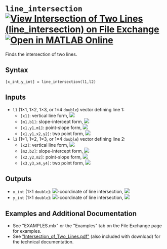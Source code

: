 # `line_intersection` [![View Intersection of Two Lines (line_intersection) on File Exchange](https://www.mathworks.com/matlabcentral/images/matlab-file-exchange.svg)](https://www.mathworks.com/matlabcentral/fileexchange/85428-intersection-of-two-lines-line_intersection) [![Open in MATLAB Online](https://www.mathworks.com/images/responsive/global/open-in-matlab-online.svg)](https://matlab.mathworks.com/open/github/v1?repo=tamaskis/line_intersection-MATLAB)

Finds the intersection of two lines.

## Syntax

`[x_int,y_int] = line_intersection(l1,l2)`

## Inputs

- `l1` (1×1, 1×2, 1×3, or 1×4 `double`) vector defining line 1:
   - `[x1]`: vertical line form, <img src="https://latex.codecogs.com/svg.latex?\inline&space;x=x_{1}"/>
   - `[m1,b1]`: slope-intercept form, <img src="https://latex.codecogs.com/svg.latex?\inline&space;y=m_{1}x+b_{1}"/>
   - `[x1,y1,m1]`: point-slope form, <img src="https://latex.codecogs.com/svg.latex?\inline&space;y-y_{1}=m_{1}(x-x_{1})"/>
   - `[x1,y1,x2,y2]`: two point form, <img src="https://latex.codecogs.com/svg.latex?\inline&space;\left\{(x_{1},y_{1}),(x_{2},y_{2})\right\}"/>
- `l2` (1×1, 1×2, 1×3, or 1×4 `double`) vector defining line 2:
   - `[x2]`: vertical line form, <img src="https://latex.codecogs.com/svg.latex?\inline&space;x=x_{2}"/>
   - `[m2,b2]`: slope-intercept form, <img src="https://latex.codecogs.com/svg.latex?\inline&space;y=m_{2}x+b_{2}"/>
   - `[x2,y2,m2]`: point-slope form, <img src="https://latex.codecogs.com/svg.latex?\inline&space;y-y_{2}=m_{2}(x-x_{2})"/>
   - `[x3,y3,x4,y4]`: two point form, <img src="https://latex.codecogs.com/svg.latex?\inline&space;\left\{(x_{3},y_{3}),(x_{4},y_{4})\right\}"/>

## Outputs

- `x_int` (1×1 `double`): <img src="https://latex.codecogs.com/svg.latex?\inline&space;x"/>-coordinate of line intersection, <img src="https://latex.codecogs.com/svg.latex?\inline&space;x_{\mathrm{int}}"/>
- `y_int` (1×1 `double`): <img src="https://latex.codecogs.com/svg.latex?\inline&space;y"/>-coordinate of line intersection, <img src="https://latex.codecogs.com/svg.latex?\inline&space;y_{\mathrm{int}}"/>
 
## Examples and Additional Documentation

   - See "EXAMPLES.mlx" or the "Examples" tab on the File Exchange page for examples. 
   - See ["Intersection_of_Two_Lines.pdf"](https://tamaskis.github.io/files/Intersection_of_Two_Lines.pdf) (also included with download) for the technical documentation.
